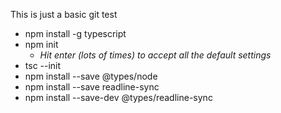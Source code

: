 This is just a basic git test


* npm install -g typescript
* npm init
    * _Hit enter (lots of times) to accept all the default settings_
* tsc --init
* npm install --save @types/node
* npm install --save readline-sync
* npm install --save-dev @types/readline-sync
